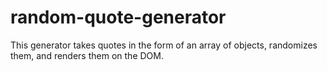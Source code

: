# random-quote-generator

This generator takes quotes in the form of an array of objects, randomizes them, and renders them on the DOM.
